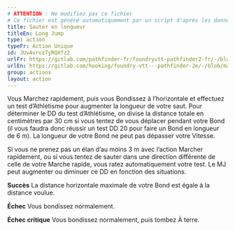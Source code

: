 ```yaml
---
# ATTENTION : Ne modifiez pas ce fichier
# Ce fichier est généré automatiquement par un script d'après les données du module Foundry VTT officiel et de sa traduction
title: Sauter en longueur
titleEn: Long Jump
type: action
typeFr: Action Unique
id: JUvAvruz7yRQXfz2
urlFr: https://gitlab.com/pathfinder-fr/foundryvtt-pathfinder2-fr/-/blob/master/data/actions/JUvAvruz7yRQXfz2.htm
urlEn: https://gitlab.com/hooking/foundry-vtt---pathfinder-2e/-/blob/master/packs/data/actions.db/long-jump.json
group: actions
layout: action
---
```

Vous Marchez rapidement, puis vous Bondissez à l’horizontale et effectuez un test d’Athlétisme pour augmenter la longueur de votre saut. Pour déterminer le DD du test d’Athlétisme, on divise la distance totale en centimètres par 30 cm si vous tentez de vous déplacer pendant votre Bond (il vous faudra donc réussir un test DD 20 pour faire un Bond en longueur de 6 m). La longueur de votre Bond ne peut pas dépasser votre Vitesse.

Si vous ne prenez pas un élan d’au moins 3 m avec l’action Marcher rapidement, ou si vous tentez de sauter dans une direction différente de celle de votre Marche rapide, vous ratez automatiquement votre test. Le MJ peut augmenter ou diminuer ce DD en fonction des situations.

**Succès** La distance horizontale maximale de votre <a class="entity-link" draggable="true" data-pack="pf2e.actionspf2e" data-id="d5I6018Mci2SWokk">Bond</a> est égale à la distance voulue.

**Échec** Vous bondissez normalement.

**Échec critique** Vous bondissez normalement, puis tombez <a class="entity-link" draggable="true" data-pack="pf2e.conditionitems" data-id="j91X7x0XSomq8d60">À terre</a>.


